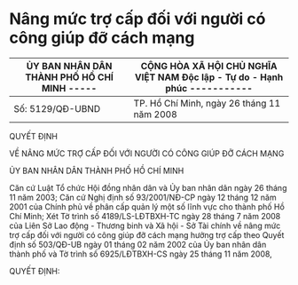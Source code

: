 # Nâng mức trợ cấp đối với người có công giúp đỡ cách mạng

| ỦY BAN NHÂN DÂN THÀNH PHỐ HỒ CHÍ MINH ----- | CỘNG HÒA XÃ HỘI CHỦ NGHĨA VIỆT NAM Độc lập - Tự do - Hạnh phúc -----------
|---|---
| Số: 5129/QĐ-UBND | TP. Hồ Chí Minh, ngày 26 tháng 11 năm 2008

QUYẾT ĐỊNH

VỀ NÂNG MỨC TRỢ CẤP ĐỐI VỚI NGƯỜI CÓ CÔNG GIÚP ĐỠ CÁCH MẠNG

ỦY BAN NHÂN DÂN THÀNH PHỐ HỒ CHÍ MINH

Căn cứ Luật Tổ chức Hội đồng nhân dân và Ủy ban nhân dân ngày 26 tháng 11 năm 2003; Căn cứ Nghị định số 93/2001/NĐ-CP ngày 12 tháng 12 năm 2001 của Chính phủ về phân cấp quản lý một số lĩnh vực cho thành phố Hồ Chí Minh; Xét Tờ trình số 4189/LS-LĐTBXH-TC ngày 28 tháng 7 năm 2008 của Liên Sở Lao động - Thương binh và Xã hội - Sở Tài chính về nâng mức trợ cấp đối với người có công giúp đỡ cách mạng hưởng trợ cấp theo Quyết định số 503/QĐ-UB ngày 01 tháng 02 năm 2002 của Ủy ban nhân dân thành phố và Tờ trình số 6925/LĐTBXH-CS ngày 25 tháng 11 năm 2008,

QUYẾT ĐỊNH: